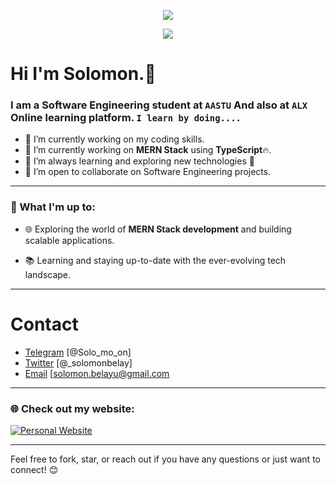 <!--   

**sofiberry/SofiBerry** is a ✨ _special_ ✨ repository because its `README.md` (this file) appears on your GitHub profile.

Here are some ideas to get you started:

- 🔭 I’m currently working on ...
- 🌱 I’m currently learning ...
- 👯 I’m looking to collaborate on ...
- 🤔 I’m looking for help with ...
- 💬 Ask me about ...
- 📫 How to reach me: ...
- 😄 Pronouns: ...
- ⚡ Fun fact: ...
  -->

<p align="center">
  <img src="https://readme-typing-svg.demolab.com/?lines=⌨+SofiBerry!&font=Fira%20Code&center=true&width=420&height=30&duration=4400&pause=10000">
</p>

<p align="center">
  <img src="https://readme-typing-svg.demolab.com/?lines=Hey!+You+Are+Welcome+To+My+Profile;My+Name+Is+Solomon+Belay;I+Am+Passionate+About+Coding;I+Learn+By+Doing!&font=Fira%20Code&center=true&width=420&height=50&duration=4000&pause=1000">
</p>

# Hi I'm Solomon.👋

### I am a Software Engineering student  at `AASTU` And also  at `ALX` Online learning platform. `I learn by doing....`

<!-- [![wakatime](https://wakatime.com/badge/user/34af7b01-c7bd-47a1-b409-c0cbf245d7cc.svg)](https://wakatime.com/@46aee6e0-0ac5-4e0f-8633-f5f0055bdd2b) -->

- 🔭 I’m currently working on my coding skills.
- 🔭 I’m currently working on **MERN Stack** using **TypeScript**🔥.
- 🌱 I’m always learning and exploring new technologies 🚀
- 👯 I’m open to collaborate on Software Engineering projects.

---

### 🚀 What I'm up to:

- 🌐 Exploring the world of **MERN Stack development** and building scalable applications.

- 📚 Learning and staying up-to-date with the ever-evolving tech landscape.

---

# Contact 
* [Telegram](https://t.me/Solo_mo_on) [@Solo_mo_on]
* [Twitter](https://twitter.com/_solomonbelay) [@_solomonbelay]
* [Email](mailto:solomon.belayu@gmail.com) [solomon.belayu@gmail.com

---

<!-- [![Top Langs](https://github-readme-stats.vercel.app/api/top-langs/?username=sofiberry&layout=compact)](https://github.com/sofiberry/github-readme-stats) -->

<!--
## QUESTION AND ANSWER WEBSITE 
* [Stackoverflow](https://Stackoverflow.com/)
* [GitHub](https://github.com/)
* [Code project](https://codeproject.com/)
* [Programmers heaven](https://programmersheaven.com/)
* [Quora](https://quora.com/)
* [Reddit](https://reddit.com/)
* [Stack exchange](https://Stackexchange.com/)
  -->

### 🌐 Check out my website:

[![Personal Website](https://img.shields.io/badge/Solomon%20Belay-Portfolio-orange)](https://solomon-belay.vercel.app/)

---

Feel free to fork, star, or reach out if you have any questions or just want to connect! 😊
<!-- ![Solomon's GitHub stats](https://github-readme-stats.vercel.app/api?username=sofiberry&show_icons=true&theme=radical) -->
